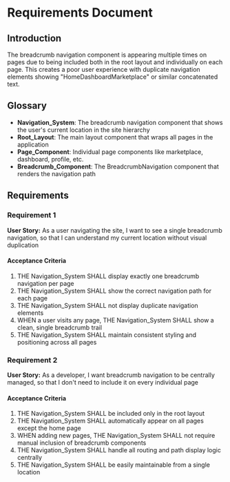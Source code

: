 # Requirements Document

## Introduction

The breadcrumb navigation component is appearing multiple times on pages due to being included both in the root layout and individually on each page. This creates a poor user experience with duplicate navigation elements showing "HomeDashboardMarketplace" or similar concatenated text.

## Glossary

- **Navigation_System**: The breadcrumb navigation component that shows the user's current location in the site hierarchy
- **Root_Layout**: The main layout component that wraps all pages in the application
- **Page_Component**: Individual page components like marketplace, dashboard, profile, etc.
- **Breadcrumb_Component**: The BreadcrumbNavigation component that renders the navigation path

## Requirements

### Requirement 1

**User Story:** As a user navigating the site, I want to see a single breadcrumb navigation, so that I can understand my current location without visual duplication

#### Acceptance Criteria

1. THE Navigation_System SHALL display exactly one breadcrumb navigation per page
2. THE Navigation_System SHALL show the correct navigation path for each page
3. THE Navigation_System SHALL not display duplicate navigation elements
4. WHEN a user visits any page, THE Navigation_System SHALL show a clean, single breadcrumb trail
5. THE Navigation_System SHALL maintain consistent styling and positioning across all pages

### Requirement 2

**User Story:** As a developer, I want breadcrumb navigation to be centrally managed, so that I don't need to include it on every individual page

#### Acceptance Criteria

1. THE Navigation_System SHALL be included only in the root layout
2. THE Navigation_System SHALL automatically appear on all pages except the home page
3. WHEN adding new pages, THE Navigation_System SHALL not require manual inclusion of breadcrumb components
4. THE Navigation_System SHALL handle all routing and path display logic centrally
5. THE Navigation_System SHALL be easily maintainable from a single location